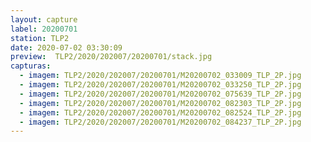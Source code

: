 ```yaml
---
layout: capture
label: 20200701
station: TLP2
date: 2020-07-02 03:30:09
preview:  TLP2/2020/202007/20200701/stack.jpg
capturas:
  - imagem: TLP2/2020/202007/20200701/M20200702_033009_TLP_2P.jpg
  - imagem: TLP2/2020/202007/20200701/M20200702_033250_TLP_2P.jpg
  - imagem: TLP2/2020/202007/20200701/M20200702_075639_TLP_2P.jpg
  - imagem: TLP2/2020/202007/20200701/M20200702_082303_TLP_2P.jpg
  - imagem: TLP2/2020/202007/20200701/M20200702_082524_TLP_2P.jpg
  - imagem: TLP2/2020/202007/20200701/M20200702_084237_TLP_2P.jpg
---
```

